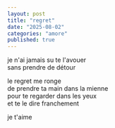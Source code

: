 ```yaml
---
layout: post
title: "regret"
date: "2025-08-02"
categories: "amore"
published: true
---
```


je n'ai jamais su te l'avouer  
sans prendre de détour  

le regret me ronge  
de prendre ta main dans la mienne  
pour te regarder dans les yeux   
et te le dire franchement  

je t'aime  
